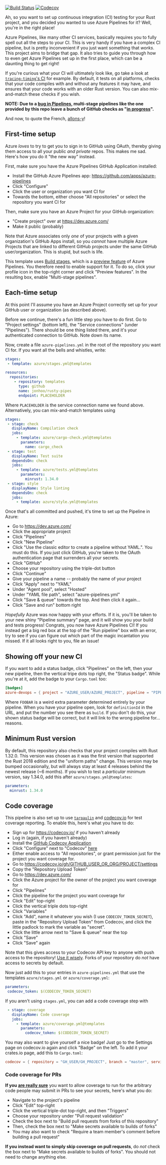 [![Build Status](https://dev.azure.com/jonhoo/jonhoo/_apis/build/status/rusty-pipes?branchName=master)](https://dev.azure.com/jonhoo/jonhoo/_build/latest?definitionId=2&branchName=master)
[![Codecov](https://codecov.io/github/jonhoo/rusty-pipes/coverage.svg?branch=master)](https://codecov.io/gh/jonhoo/rusty-pipes)

Ah, so you want to set up continuous integration (CI) testing for your
Rust project, and you decided you wanted to use Azure Pipelines for it?
Well, you're in the right place!

Azure Pipelines, like many other CI services, basically requires you to
fully spell out all the steps to your CI. This is very handy if you have
a complex CI pipeline, but is pretty inconvenient if you just want
something that _works_. This project aims to bridge that gap. It also
tries to guide you through how to even get Azure Pipelines set up in the
first place, which can be a daunting thing to get right!

If you're curious what your CI will ultimately look like, go take a look
at [`tracing-timing`'s
CI](https://dev.azure.com/jonhoo/jonhoo/_build/latest?definitionId=1&branchName=master)
for example. By default, it tests on all platforms, checks that your
code compiles with and without any features it may have, and ensures
that your code works with an older Rust version. You can also
mix-and-match these checks if you wish.

**NOTE: Due to a [bug in
Pipelines](https://developercommunity.visualstudio.com/content/problem/633563/multi-stage-pipelines-show-in-progress-github-chec.html#),
multi-stage pipelines like the one provided by this repo leave a bunch
of GitHub checks as "[in progress](https://github.com/jonhoo/rusty-pipes/runs/167214784)".**

And now, to quote the French, [allons-y](https://www.lawlessfrench.com/expressions/allons-y/)!

## First-time setup

Azure _loves_ to try to get you to sign in to GitHub using OAuth,
thereby giving them access to all your public _and private_ repos. This
makes me sad. Here's how you do it "the new way" instead.

First, make sure you have the Azure Pipelines GitHub Application installed:

 - Install the GitHub Azure Pipelines app: https://github.com/apps/azure-pipelines
 - Click "Configure"
 - Click the user or organization you want CI for
 - Towards the bottom, either choose "All repositories" or select the
   repository you want CI for

Then, make sure you have an Azure Project for your GitHub organization:

 - "Create project" over at https://dev.azure.com/
 - Make it public (probably)

Note that Azure associates only _one_ of your projects with a given
organization's GitHub Apps install, so you _cannot_ have multiple Azure
Projects that are linked to different GitHub projects under the same
GitHub user/organization. This is stupid, but such is life.

This template uses [Build
stages](https://docs.microsoft.com/en-us/azure/devops/pipelines/process/stages),
which is a [preview
feature](https://docs.microsoft.com/en-us/azure/devops/project/navigation/preview-features)
of Azure Pipelines. You therefore need to enable support for it. To do
so, click your profile icon in the top-right corner and click "Preview
features". In the resulting box, enable "Multi-stage pipelines".

## Each-time setup

At this point I'll assume you have an Azure Project correctly set up for
your GitHub user or organization (as described above).

Before we continue, there's a fun little step you have to do first. Go
to "Project settings" (bottom left), the "Service connections" (under
"Pipelines"). There should be one thing listed there, and it's your
authenticated connection to GitHub. Note down its name.

Now, create a file `azure-pipelines.yml` in the root of the repository
you want CI for. If you want all the bells and whistles, write:

```yaml
stages:
 - template: azure/stages.yml@templates

resources:
  repositories:
    - repository: templates
      type: github
      name: jonhoo/rusty-pipes
      endpoint: PLACEHOLDER
```

Where `PLACEHOLDER` is the service connection name we found above.
Alternatively, you can mix-and-match templates using

```yaml
stages:
 - stage: check
   displayName: Compilation check
   jobs:
     - template: azure/cargo-check.yml@templates
       parameters:
         name: cargo_check
 - stage: test
   displayName: Test suite
   dependsOn: check
   jobs:
     - template: azure/tests.yml@templates
       parameters:
         minrust: 1.34.0
 - stage: style
   displayName: Style linting
   dependsOn: check
   jobs:
     - template: azure/style.yml@templates
```

Once that's all committed and pushed, it's time to set up the Pipeline in Azure:

 - Go to https://dev.azure.com/
 - Click the appropriate project
 - Click "Pipelines"
 - Click "New Pipeline"
 - Click "Use the classic editor to create a pipeline without YAML.".
   You must do this. If you just click GitHub, you're taken to the OAuth
   authentication page that surrenders all your secrets.
 - Click "GitHub"
 - Choose your repository using the triple-dot button
 - Click "Continue"
 - Give your pipeline a name -- probably the name of your project
 - Click "Apply" next to "YAML"
 - Under "Agent pool", select "Hosted"
 - Under "YAML file path", select "azure-pipelines.yml"
 - Click "Save & queue" towards the top.
   And then click it again...
 - Click "Save and run" bottom right

*Hopefully* Azure was now happy with your efforts. If it is, you'll be
taken to your new shiny "Pipeline summary" page, and it will show you
your build and tests progress! Congrats, you now have Azure Pipelines
CI! If you instead get a big red box at the top of the "Run pipeline"
box with an error, try to see if you can figure out which part of the
magic incantation you missed. If it all looks right to you, file an
issue!

## Showing off your new CI

If you want to add a status badge, click "Pipelines" on the left,
then your new pipeline, then the vertical tripe dots top right, the
"Status badge". While you're at it, add the badge to your `Cargo.toml`
too:

```toml
[badges]
azure-devops = { project = "AZURE_USER/AZURE_PROJECT", pipeline = "PIPELINE_NAME", build = "FOOBAR" }
```

Where `FOOBAR` is a weird extra parameter determined entirely by your
pipeline. When you have your pipeline open, look for `definitionId` in
the URL, and put the number you see there as `build`. If you don't do
this, your shown status badge will be correct, but it will link to the
wrong pipeline for… reasons.

## Minimum Rust version

By default, this repository also checks that your project compiles with
Rust 1.32.0. This version was chosen as it was the first version that
supported the Rust 2018 edition and the "uniform paths" change. This
version may be bumped occasionally, but will always stay at least 4
releases behind the newest release (~6 months). If you wish to test a
_particular_ minimum version, say 1.34.0, add this after
`azure/stages.yml@templates`:

```yaml
parameters:
  minrust: 1.34.0
```

## Code coverage

This pipeline is also set up to use
[`tarpaulin`](https://github.com/xd009642/tarpaulin) and
[codecov.io](https://codecov.io/) for test coverage reporting. To enable
this, here's what you have to do:

 - Sign up for https://codecov.io/ if you haven't already
 - Log in (again, if you haven't already)
 - Install the [GitHub Codecov Application](https://github.com/marketplace/codecov)
 - Click "Configure" next to "Codecov" [here](https://github.com/settings/installations)
 - Either enable access to "All repositories", or grant permission just
   for the project you want coverage for.
 - Go to https://codecov.io/gh/GITHUB_USER_OR_ORG/PROJECT/settings
 - Copy the "Repository Upload Token"
 - Go to https://dev.azure.com/
 - Click the Azure project for the owner of the project you want coverage for
 - Click "Pipelines"
 - Click the pipeline for the project you want coverage for
 - Click "Edit" top-right
 - Click the vertical triple dots top-right
 - Click "Variables"
 - Click "Add", name it whatever you wish (I use `CODECOV_TOKEN_SECRET`),
   paste in the "Repository Upload Token" from Codecov, and click the
   little padlock to mark the variable as "secret".
 - Click the little arrow next to "Save & queue" near the top
 - Click "Save"
 - Click "Save" again

Note that this gives access to your Codecov API key to anyone with push
access to the repository! [Use it
wisely](https://docs.microsoft.com/en-us/azure/devops/pipelines/process/variables#secret-variables).
Forks of your repository do _not_ have access to secrets by default.

Now just add this to your entries in `azure-pipelines.yml` that use the
templates `azure/stages.yml` or `azure/coverage.yml`:

```yaml
parameters:
 codecov_token: $(CODECOV_TOKEN_SECRET)
```

If you aren't using `stages.yml`, you can add a code coverage step with

```yaml
 - stage: coverage
   displayName: Code coverage
   jobs:
     - template: azure/coverage.yml@templates
       parameters:
         codecov_token: $(CODECOV_TOKEN_SECRET)
```

You may also want to give yourself a nice badge! Just go to the Settings
page on codecov.io again and click "Badge" on the left. To add it your
crates.io page, add this to `Cargo.toml`:

```toml
codecov = { repository = "GH_USER/GH_PROJECT", branch = "master", service = "github" }
```

### Code coverage for PRs

**If you [are really
sure](https://docs.microsoft.com/en-us/azure/devops/pipelines/repos/github#validate-contributions-from-forks)**
you want to allow coverage to run for the arbitrary code people may
submit in PRs to see your secrets, here's what you do:

 - Navigate to the project's pipeline
 - Click "Edit" top-right
 - Click the vertical triple-dot top-right, and then "Triggers"
 - Choose your repository under "Pull request validation"
 - Check the box next to "Build pull requests from forks of this repository"
 - Then, check the box next to "Make secrets available to builds of forks"
 - You may also want to check "Require a team member's comment before building a pull request"

**If you instead want to simply skip coverage on pull requests**, do
_not_ check the box next to "Make secrets available to builds of forks".
You should not need to change anything else.
